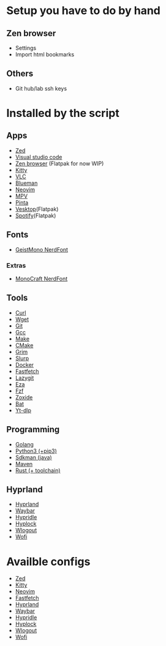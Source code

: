 # Setup you have to do by hand

## Zen browser

- Settings
- Import html bookmarks

## Others

- Git hub/lab ssh keys

# Installed by the script

## Apps

- [Zed](https://zed.dev/)
- [Visual studio code](https://code.visualstudio.com/)
- [Zen browser](https://zen-browser.app/) (Flatpak for now WIP)
- [Kitty](https://sw.kovidgoyal.net/kitty/)
- [VLC](https://www.videolan.org/vlc/)
- [Blueman](https://github.com/blueman-project/blueman)
- [Neovim](https://neovim.io/)
- [MPV](https://mpv.io/)
- [Pinta](https://www.pinta-project.com/)
- [Vesktop](https://github.com/Vencord/Vesktop)(Flatpak)
- [Spotify](https://open.spotify.com/)(Flatpak)

## Fonts

- [GeistMono NerdFont](https://www.nerdfonts.com/font-downloads)

### Extras

- [MonoCraft NerdFont](https://github.com/IdreesInc/Monocraft)

## Tools

- [Curl](https://curl.se/)
- [Wget](https://www.gnu.org/software/wget/)
- [Git](https://git-scm.com/)
- [Gcc](https://gcc.gnu.org/)
- [Make](https://www.gnu.org/software/make/manual/make.html)
- [CMake](https://cmake.org/)
- [Grim](https://wayland.emersion.fr/grim/)
- [Slurp](https://wayland.emersion.fr/slurp/)
- [Docker](https://www.docker.com/)
- [Fastfetch](https://github.com/fastfetch-cli/fastfetch)
- [Lazygit](https://github.com/jesseduffield/lazygit)
- [Eza](https://eza.rocks/)
- [Fzf](https://eza.rocks/)
- [Zoxide](https://github.com/ajeetdsouza/zoxide)
- [Bat](https://github.com/sharkdp/bat)
- [Yt-dlp](https://github.com/yt-dlp/yt-dlp)

## Programming

- [Golang](https://go.dev/)
- [Python3 (+pip3)](https://www.python.org/)
- [Sdkman (java)](https://sdkman.io/)
- [Maven](https://maven.apache.org/what-is-maven.html)
- [Rust (+ toolchain)](https://www.rust-lang.org/)

## Hyprland
- [Hyprland](https://hyprland.org/)
- [Waybar](https://github.com/Alexays/Waybar)
- [Hypridle](https://github.com/hyprwm/hypridle)
- [Hyplock](https://github.com/hyprwm/hyprlock/)
- [Wlogout](github.com/ArtsyMacaw/wlogout)
- [Wofi](https://hg.sr.ht/~scoopta/wofi)

# Availble configs

- [Zed](https://zed.dev/)
- [Kitty](https://sw.kovidgoyal.net/kitty/)
- [Neovim](https://neovim.io/)
- [Fastfetch](https://github.com/fastfetch-cli/fastfetch)
- [Hyprland](https://hyprland.org/)
- [Waybar](https://github.com/Alexays/Waybar)
- [Hypridle](https://github.com/hyprwm/hypridle)
- [Hyplock](https://github.com/hyprwm/hyprlock/)
- [Wlogout](github.com/ArtsyMacaw/wlogout)
- [Wofi](https://hg.sr.ht/~scoopta/wofi)
